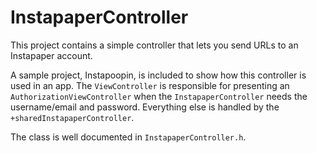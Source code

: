 InstapaperController
====================

This project contains a simple controller that lets you send URLs to an Instapaper account.

A sample project, Instapoopin, is included to show how this controller is used in an app. The `ViewController` is responsible for presenting an `AuthorizationViewController` when the `InstapaperController` needs the username/email and password. Everything else is handled by the `+sharedInstapaperController`.

The class is well documented in `InstapaperController.h`.
